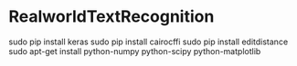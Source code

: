 # RealworldTextRecognition

sudo pip install keras
sudo pip install cairocffi
sudo pip install editdistance
sudo apt-get install python-numpy python-scipy python-matplotlib
